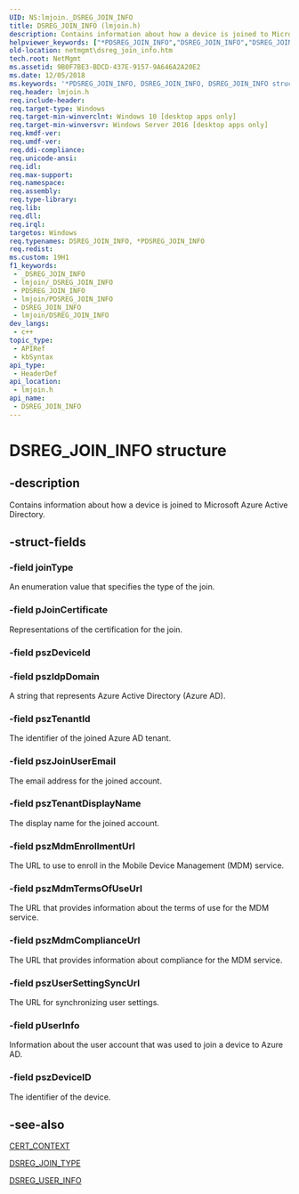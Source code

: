 ```yaml
---
UID: NS:lmjoin._DSREG_JOIN_INFO
title: DSREG_JOIN_INFO (lmjoin.h)
description: Contains information about how a device is joined to Microsoft Azure Active Directory.
helpviewer_keywords: ["*PDSREG_JOIN_INFO","DSREG_JOIN_INFO","DSREG_JOIN_INFO structure [Network Management]","PDSREG_JOIN_INFO","PDSREG_JOIN_INFO structure pointer [Network Management]","lmjoin/DSREG_JOIN_INFO","lmjoin/PDSREG_JOIN_INFO","netmgmt.dsreg_join_info"]
old-location: netmgmt\dsreg_join_info.htm
tech.root: NetMgmt
ms.assetid: 9B0F7BE3-BDCD-437E-9157-9A646A2A20E2
ms.date: 12/05/2018
ms.keywords: '*PDSREG_JOIN_INFO, DSREG_JOIN_INFO, DSREG_JOIN_INFO structure [Network Management], PDSREG_JOIN_INFO, PDSREG_JOIN_INFO structure pointer [Network Management], lmjoin/DSREG_JOIN_INFO, lmjoin/PDSREG_JOIN_INFO, netmgmt.dsreg_join_info'
req.header: lmjoin.h
req.include-header: 
req.target-type: Windows
req.target-min-winverclnt: Windows 10 [desktop apps only]
req.target-min-winversvr: Windows Server 2016 [desktop apps only]
req.kmdf-ver: 
req.umdf-ver: 
req.ddi-compliance: 
req.unicode-ansi: 
req.idl: 
req.max-support: 
req.namespace: 
req.assembly: 
req.type-library: 
req.lib: 
req.dll: 
req.irql: 
targetos: Windows
req.typenames: DSREG_JOIN_INFO, *PDSREG_JOIN_INFO
req.redist: 
ms.custom: 19H1
f1_keywords:
 - _DSREG_JOIN_INFO
 - lmjoin/_DSREG_JOIN_INFO
 - PDSREG_JOIN_INFO
 - lmjoin/PDSREG_JOIN_INFO
 - DSREG_JOIN_INFO
 - lmjoin/DSREG_JOIN_INFO
dev_langs:
 - c++
topic_type:
 - APIRef
 - kbSyntax
api_type:
 - HeaderDef
api_location:
 - lmjoin.h
api_name:
 - DSREG_JOIN_INFO
---
```


# DSREG_JOIN_INFO structure


## -description

Contains information about how a device is joined to Microsoft Azure Active Directory.

## -struct-fields

### -field joinType

An enumeration value that specifies the type of the join.

### -field pJoinCertificate

Representations of the certification for the join.

### -field pszDeviceId

### -field pszIdpDomain

A string that represents Azure Active Directory (Azure AD).

### -field pszTenantId

The identifier of the joined Azure AD tenant.

### -field pszJoinUserEmail

The email address for the joined account.

### -field pszTenantDisplayName

The display name for the joined account.

### -field pszMdmEnrollmentUrl

The URL to use to enroll in the Mobile Device Management (MDM) service.

### -field pszMdmTermsOfUseUrl

The URL that provides information about the terms of use for the MDM service.

### -field pszMdmComplianceUrl

The URL that provides information about compliance for the MDM service.

### -field pszUserSettingSyncUrl

The URL for synchronizing user settings.

### -field pUserInfo

Information about the user account  that was used to join a device to Azure AD.

### -field pszDeviceID

The identifier of the device.

## -see-also

<a href="/windows/desktop/api/wincrypt/ns-wincrypt-cert_context">CERT_CONTEXT</a>



<a href="/windows/desktop/api/lmjoin/ne-lmjoin-dsreg_join_type">DSREG_JOIN_TYPE</a>



<a href="/windows/desktop/api/lmjoin/ns-lmjoin-dsreg_user_info">DSREG_USER_INFO</a>
